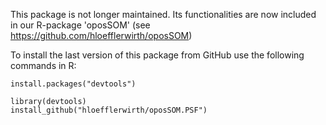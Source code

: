 This package is not longer maintained. Its functionalities are now included in our R-package 'oposSOM' (see https://github.com/hloefflerwirth/oposSOM)

To install the last version of this package from GitHub use the following commands in R:

```
install.packages("devtools")

library(devtools)
install_github("hloefflerwirth/oposSOM.PSF")
```
